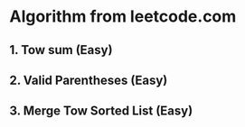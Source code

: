 # Algorithm from leetcode.com

## 1. Tow sum (Easy)

## 2. Valid Parentheses (Easy)

## 3. Merge Tow Sorted List (Easy)

